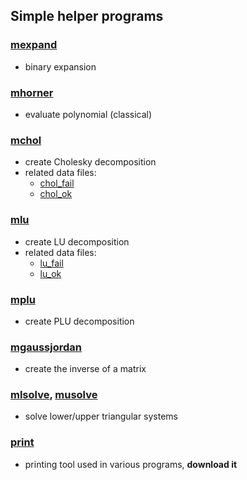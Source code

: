 ## Simple helper programs

### [mexpand](edu/mexpand.m)
* binary expansion

### [mhorner](edu/mhorner.h)
* evaluate polynomial (classical)

### [mchol](edu/mchol.m)
* create Cholesky decomposition
* related data files: 
  * [chol_fail](edu/chol_fail)
  * [chol_ok](edu/chol_ok)

### [mlu](edu/mlu.m)
* create LU decomposition
* related data files: 
  * [lu_fail](edu/lu_fail)
  * [lu_ok](edu/lu_ok)

### [mplu](edu/mplu.m)
* create PLU decomposition

### [mgaussjordan](edu/mgaussjordan.m)
* create the inverse of a matrix 

### [mlsolve](edu/mlsolve.m), [musolve](dedu/musolve.m)
* solve lower/upper triangular systems

### [print](edu/mprint.m)
* printing tool used in various programs, **download it**
